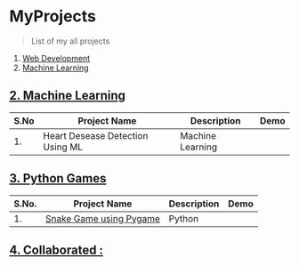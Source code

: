 # MyProjects

> List of my all projects

1. [Web Development](web-dev/)
2. [Machine Learning](machine-learning/)

## [2. Machine Learning](#)

|S.No| Project Name|Description|Demo|
|---|---|---|---|
|1.|Heart Desease Detection Using ML|Machine Learning||

## [3. Python Games](#)

|S.No.|Project Name|Description|Demo|
|---|---|---|---|
|1.|[Snake Game using Pygame](https://github.com/dev-mdirfan/Snake-Game-Using-Python.git)|Python||

## [4. Collaborated :](#)
